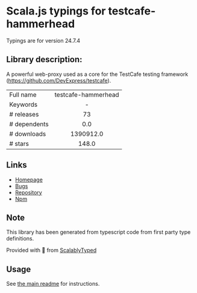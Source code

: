 
# Scala.js typings for testcafe-hammerhead

Typings are for version 24.7.4

## Library description:
A powerful web-proxy used as a core for the TestCafe testing framework (https://github.com/DevExpress/testcafe).

|                    |                 |
| ------------------ | :-------------: |
| Full name          | testcafe-hammerhead |
| Keywords           | - |
| # releases         | 73 |
| # dependents       | 0.0 |
| # downloads        | 1390912.0 |
| # stars            | 148.0 |

## Links
- [Homepage](https://github.com/DevExpress/testcafe-hammerhead)
- [Bugs](https://github.com/DevExpress/testcafe-hammerhead/issues)
- [Repository](https://github.com/DevExpress/testcafe-hammerhead)
- [Npm](https://www.npmjs.com/package/testcafe-hammerhead)
    


## Note
This library has been generated from typescript code from first party type definitions.

Provided with :purple_heart: from [ScalablyTyped](https://github.com/oyvindberg/ScalablyTyped)

## Usage
See [the main readme](../../readme.md) for instructions.


